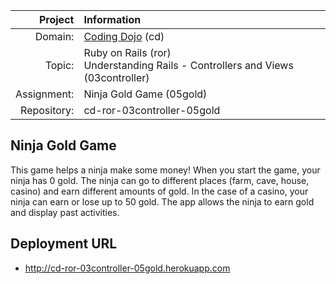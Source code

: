 |     Project | Information                                                                          |
|------------:|:-------------------------------------------------------------------------------------|
| Domain:     | [Coding Dojo](http://codingdojo.com) (cd)                                            |
| Topic:      | Ruby on Rails (ror) <br> Understanding Rails - Controllers and Views (03controller)  |
| Assignment: | Ninja Gold Game (05gold)                                                             |
| Repository: | cd-ror-03controller-05gold                                                           |

## Ninja Gold Game

This game helps a ninja make some money! When you start the game, your ninja has 0 gold. The ninja can go to different places (farm, cave, house, casino) and earn different amounts of gold. In the case of a casino, your ninja can earn or lose up to 50 gold. The app allows the ninja to earn gold and display past activities.

## Deployment URL

* http://cd-ror-03controller-05gold.herokuapp.com
